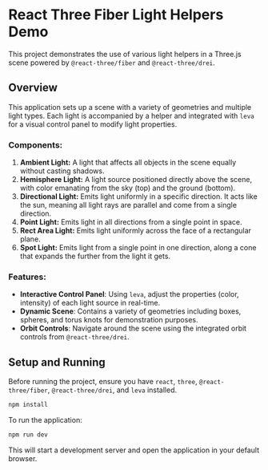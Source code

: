 # React Three Fiber Light Helpers Demo

This project demonstrates the use of various light helpers in a Three.js scene powered by `@react-three/fiber` and `@react-three/drei`.

## Overview

This application sets up a scene with a variety of geometries and multiple light types. Each light is accompanied by a helper and integrated with `leva` for a visual control panel to modify light properties.

### Components:

1. **Ambient Light:** A light that affects all objects in the scene equally without casting shadows.
2. **Hemisphere Light:** A light source positioned directly above the scene, with color emanating from the sky (top) and the ground (bottom).
3. **Directional Light:** Emits light uniformly in a specific direction. It acts like the sun, meaning all light rays are parallel and come from a single direction.
4. **Point Light:** Emits light in all directions from a single point in space.
5. **Rect Area Light:** Emits light uniformly across the face of a rectangular plane.
6. **Spot Light:** Emits light from a single point in one direction, along a cone that expands the further from the light it gets.

### Features:

- **Interactive Control Panel**: Using `leva`, adjust the properties (color, intensity) of each light source in real-time.
- **Dynamic Scene**: Contains a variety of geometries including boxes, spheres, and torus knots for demonstration purposes.
- **Orbit Controls**: Navigate around the scene using the integrated orbit controls from `@react-three/drei`.

## Setup and Running

Before running the project, ensure you have `react`, `three`, `@react-three/fiber`, `@react-three/drei`, and `leva` installed.

```bash
npm install
```

To run the application:

```bash
npm run dev
```

This will start a development server and open the application in your default browser.

